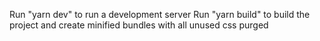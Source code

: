 Run "yarn dev" to run a development server
Run "yarn build" to build the project and create minified bundles with all unused css purged
